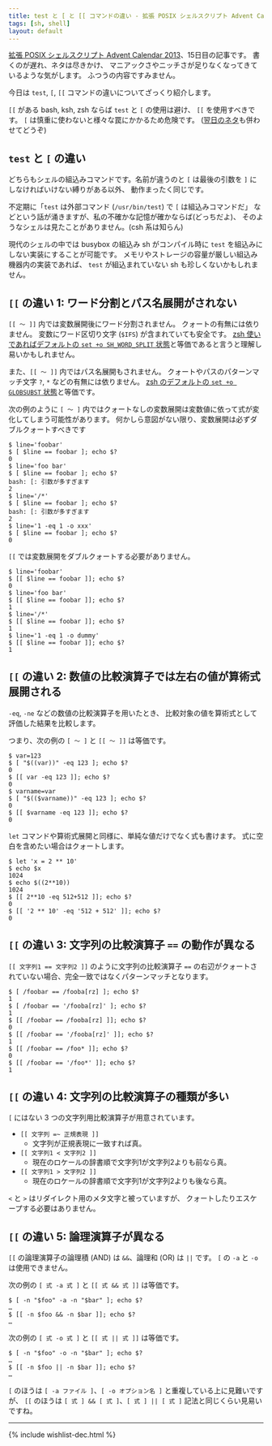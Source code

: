 ```yaml
---
title: test と [ と [[ コマンドの違い - 拡張 POSIX シェルスクリプト Advent Calendar 2013
tags: [sh, shell]
layout: default
---
```


[拡張 POSIX シェルスクリプト Advent Calendar 2013](http://www.adventar.org/calendars/212)、15日目の記事です。
書くのが遅れ、ネタは尽きかけ、
マニアックさやニッチさが足りなくなってきているような気がします。
ふつうの内容ですみません。

今日は `test`, `[`, `[[` コマンドの違いについてざっくり紹介します。

`[[` がある bash, ksh, zsh ならば `test` と `[` の使用は避け、
`[[` を使用すべきです。
`[` は慎重に使わないと様々な罠にかかるため危険です。
([翌日のネタ](/2013/12/16/test-n.sh-advent-calendar.html)も併わせてどうぞ)


`test` と `[` の違い
----------------------------------------------------------------------

どちらもシェルの組込みコマンドです。名前が違うのと
`[` は最後の引数を `]` にしなければいけない縛りがある以外、
動作まったく同じです。

不定期に「`test` は外部コマンド (`/usr/bin/test`) で `[` は組込みコマンドだ」
などという話が涌きますが、私の不確かな記憶が確かならば(どっちだよ)、
そのようなシェルは見たことがありません。(csh 系は知らん)

現代のシェルの中では busybox の組込み sh がコンパイル時に
`test` を組込みにしない実装にすることが可能です。
メモリやストレージの容量が厳しい組込み機器内の実装であれば、
`test` が組込まれていない sh も珍しくないかもしれません。

`[[` の違い 1: ワード分割とパス名展開がされない
----------------------------------------------------------------------

`[[ 〜 ]]` 内では変数展開後にワード分割されません。
クォートの有無には依りません。
変数にワード区切り文字 (`$IFS`) が含まれていても安全です。
[zsh 使いであればデフォルトの `set +o SH_WORD_SPLIT` 状態](/2013/12/03/zsh-scripting.sh-advent-calendar.html)と等価であると言うと理解し易いかもしれません。

また、`[[ 〜 ]]` 内ではパス名展開もされません。
クォートやパスのパターンマッチ文字 `?`, `*` などの有無には依りません。
[zsh のデフォルトの `set +o GLOBSUBST` 状態](/2013/12/03/zsh-scripting.sh-advent-calendar.html)と等価です。

次の例のように `[ 〜 ]`
内ではクォートなしの変数展開は変数値に依って式が変化してしまう可能性があります。
何かしら意図がない限り、変数展開は必ずダブルクォートすべきです

``` console
$ line='foobar'
$ [ $line == foobar ]; echo $?
0
$ line='foo bar'
$ [ $line == foobar ]; echo $?
bash: [: 引数が多すぎます
2
$ line='/*'
$ [ $line == foobar ]; echo $?
bash: [: 引数が多すぎます
2
$ line='1 -eq 1 -o xxx'
$ [ $line == foobar ]; echo $?
0
```

`[[` では変数展開をダブルクォートする必要がありません。

``` console
$ line='foobar'
$ [[ $line == foobar ]]; echo $?
0
$ line='foo bar'
$ [[ $line == foobar ]]; echo $?
1
$ line='/*'
$ [[ $line == foobar ]]; echo $?
1
$ line='1 -eq 1 -o dummy'
$ [[ $line == foobar ]]; echo $?
1
```

`[[` の違い 2: 数値の比較演算子では左右の値が算術式展開される
----------------------------------------------------------------------

`-eq`, `-ne` などの数値の比較演算子を用いたとき、
比較対象の値を算術式として評価した結果を比較します。

つまり、次の例の `[ 〜 ]` と `[[ 〜 ]]` は等価です。

``` console
$ var=123
$ [ "$((var))" -eq 123 ]; echo $?
0
$ [[ var -eq 123 ]]; echo $?
0
$ varname=var
$ [ "$(($varname))" -eq 123 ]; echo $?
0
$ [[ $varname -eq 123 ]]; echo $?
0
```

`let` コマンドや算術式展開と同様に、単純な値だけでなく式も書けます。
式に空白を含めたい場合はクォートします。

``` console
$ let 'x = 2 ** 10'
$ echo $x
1024
$ echo $((2**10))
1024
$ [[ 2**10 -eq 512+512 ]]; echo $?
0
$ [[ '2 ** 10' -eq '512 + 512' ]]; echo $?
0
```

`[[` の違い 3: 文字列の比較演算子 `==` の動作が異なる
----------------------------------------------------------------------

`[[ 文字列1 == 文字列2 ]]` のように文字列の比較演算子 `==`
の右辺がクォートされていない場合、完全一致ではなくパターンマッチとなります。

``` console
$ [ /foobar == /fooba[rz] ]; echo $?
1
$ [ /foobar == '/fooba[rz]' ]; echo $?
1
$ [[ /foobar == /fooba[rz] ]]; echo $?
0
$ [[ /foobar == '/fooba[rz]' ]]; echo $?
1
$ [[ /foobar == /foo* ]]; echo $?
0
$ [[ /foobar == '/foo*' ]]; echo $?
1
```

`[[` の違い 4: 文字列の比較演算子の種類が多い
----------------------------------------------------------------------

`[` にはない 3 つの文字列用比較演算子が用意されています。

* `[[ 文字列 =~ 正規表現 ]]`
    * 文字列が正規表現に一致すれば真。
* `[[ 文字列1 < 文字列2 ]]`
    * 現在のロケールの辞書順で文字列1が文字列2よりも前なら真。
* `[[ 文字列1 > 文字列2 ]]`
    * 現在のロケールの辞書順で文字列1が文字列2よりも後なら真。

`<` と `>` はリダイレクト用のメタ文字と被っていますが、
クォートしたりエスケープする必要はありません。

`[[` の違い 5: 論理演算子が異なる
----------------------------------------------------------------------

`[[` の論理演算子の論理積 (AND) は `&&`、論理和 (OR) は `||` です。
`[` の `-a` と `-o` は使用できません。

次の例の `[ 式 -a 式 ]` と `[[ 式 && 式 ]]` は等価です。

``` console
$ [ -n "$foo" -a -n "$bar" ]; echo $?
…
$ [[ -n $foo && -n $bar ]]; echo $?
…
```

次の例の `[ 式 -o 式 ]` と `[[ 式 || 式 ]]` は等価です。

``` console
$ [ -n "$foo" -o -n "$bar" ]; echo $?
…
$ [[ -n $foo || -n $bar ]]; echo $?
…
```

`[` のほうは `[ -a ファイル ]`、`[ -o オプション名 ]` と重複している上に見難いですが、
`[[` のほうは `[ 式 ] && [ 式 ]`、`[ 式 ] || [ 式 ]` 記法と同じくらい見易いですね。

* * *

{% include wishlist-dec.html %}
